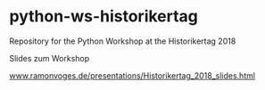 # python-ws-historikertag
Repository for the Python Workshop at the Historikertag 2018

Slides zum Workshop

www.ramonvoges.de/presentations/Historikertag_2018_slides.html
